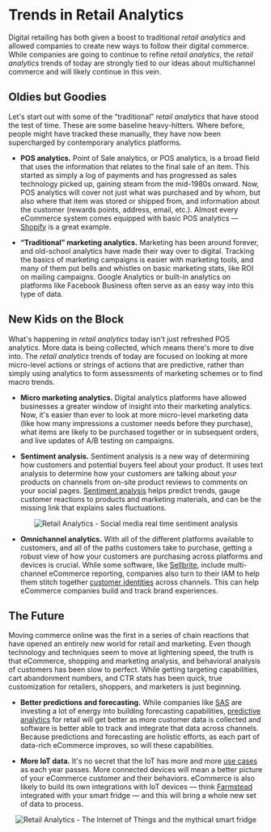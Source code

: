 # Trends in Retail Analytics

Digital retailing has both given a boost to traditional *retail analytics* and allowed companies to create new ways to follow their digital commerce. While companies are going to continue to refine *retail analytics*, the *retail analytics* trends of today are strongly tied to our ideas about multichannel commerce and will likely continue in this vein. 

## Oldies but Goodies

Let's start out with some of the “traditional” *retail analytics* that have stood the test of time. These are some baseline heavy-hitters. Where before, people might have tracked these manually, they have now been supercharged by contemporary analytics platforms. 

* **POS analytics.** Point of Sale analytics, or POS analytics, is a broad field that uses the information that relates to the final sale of an item. This started as simply a log of payments and has progressed as sales technology picked up, gaining steam from the mid-1980s onward. Now, POS analytics will cover not just what was purchased and by whom, but also where that item was stored or shipped from, and information about the customer (rewards points, address, email, etc.). Almost every eCommerce system comes equipped with basic POS analytics — [Shopify](https://www.shopify.com/retail/improved-retail-analytics-help-merchants-dive-deeper-into-data-to-bolster-sales) is a great example. 

* **“Traditional” marketing analytics.** Marketing has been around forever, and old-school analytics have made their way over to digital. Tracking the basics of marketing campaigns is easier with marketing tools, and many of them put bells and whistles on basic marketing stats, like ROI on mailing campaigns. Google Analytics or built-in analytics on platforms like Facebook Business often serve as an easy way into this type of data.

## New Kids on the Block

What's happening in *retail analytics* today isn't just refreshed POS analytics. More data is being collected, which means there's more to dive into. The *retail analytics* trends of today are focused on looking at more micro-level actions or strings of actions that are predictive, rather than simply using analytics to form assessments of marketing schemes or to find macro trends. 

* **Micro marketing analytics.** Digital analytics platforms have allowed businesses a greater window of insight into their marketing analytics. Now, it's easier than ever to look at more micro-level marketing data (like how many impressions a customer needs before they purchase), what items are likely to be purchased together or in subsequent orders, and live updates of A/B testing on campaigns. 

* **Sentiment analysis.** Sentiment analysis is a new way of determining how customers and potential buyers feel about your product. It uses text analysis to determine how your customers are talking about your products on channels from on-site product reviews to comments on your social pages. [Sentiment analysis](https://auth0.com/blog/4-ways-to-calculate-your-customers-happiness) helps predict trends, gauge customer reactions to products and marketing materials, and can be the missing link that explains sales fluctuations.

<center>
<img src="https://cdn.auth0.com/blog/past-present-future/social-media-realtime-sentiments.png" alt="Retail Analytics - Social media real time sentiment analysis" />
</center>

* **Omnichannel analytics.** With all of the different platforms available to customers, and all of the paths customers take to purchase, getting a robust view of how your customers are purchasing across platforms and devices is crucial. While some software, like [Sellbrite](https://www.sellbrite.com/ecommerce-reporting/), include multi-channel eCommerce reporting, companies also turn to their IAM to help them stitch together [customer identities](https://auth0.com/blog/the-three-best-ways-to-create-the-single-vision-of-a-customer/) across channels. This can help eCommerce companies build and track brand experiences.

## The Future 

Moving commerce online was the first in a series of chain reactions that have opened an entirely new world for retail and marketing. Even though technology and techniques seem to move at lightening speed, the truth is that eCommerce, shopping and marketing analysis, and behavioral analysis of customers has been slow to perfect. While getting targeting capabilities, cart abandonment numbers, and CTR stats has been quick, true customization for retailers, shoppers, and marketers is just beginning. 

* **Better predictions and forecasting.** While companies like [SAS](https://www.sas.com/en_us/solutions/analytics.html#forecasting) are investing a lot of energy into building forecasting capabilities, [predictive analytics](https://auth0.com/blog/predictive-analytics-why-is-it-important/) for retail will get better as more customer data is collected and software is better able to track and integrate that data across channels. Because predictions and forecasting are holistic efforts, as each part of data-rich eCommerce improves, so will these capabilities.

* **More IoT data.** It's no secret that the IoT has more and more [use cases](https://www.interana.com/blog/the-top-iot-analytics-use-cases-today/) as each year passes. More connected devices will mean a better picture of your eCommerce customer and their behaviors. eCommerce is also likely to build its own integrations with IoT devices — think [Farmstead](https://www.farmsteadapp.com/) integrated with your smart fridge — and this will bring a whole new set of data to process. 

<center>
<img src="https://cdn.auth0.com/blog/past-present-future/mythical-smart-fridge.jpg" alt="Retail Analytics - The Internet of Things and the mythical smart fridge" />
</center>

